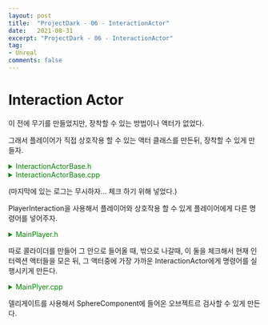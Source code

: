 ```yaml
---
layout: post
title:  "ProjectDark - 06 - InteractionActor"
date:   2021-08-31
excerpt: "ProjectDark - 06 - InteractionActor"
tag:
- Unreal
comments: false
---
```


# Interaction Actor
이 전에 무기를 만들었지만, 장착할 수 있는 방법이나 액터가 없었다.

그래서 플레이어가 직접 상호작용 할 수 있는 액터 클래스를 만든뒤, 장착할 수 있게 만들자.

<details>
<summary style="color:green">InteractionActorBase.h</summary>
<div markdown="1">

```
#pragma once

#include "CoreMinimal.h"
#include "GameFramework/Actor.h"
#include "InteractionActorBase.generated.h"

UCLASS()
class PROJECTDARK_API AInteractionActorBase : public AActor
{
	GENERATED_BODY()
	
public:	
	// Sets default values for this actor's properties
	AInteractionActorBase();

protected:
	// Called when the game starts or when spawned
	virtual void BeginPlay() override;

public:	
	// Called every frame
	virtual void Tick(float DeltaTime) override;

private:

public:
	virtual void PlayInteraction();

	virtual void PlayInteraction(const class AMainPlayer* MainPlayer);
};
```

</div>
</details>

<details>
<summary style="color:green">InteractionActorBase.cpp</summary>
<div markdown="1">

```
#include "InteractionActorBase.h"

#include "Components/BoxComponent.h"

#include "MainPlayerCodes/MainPlayer.h"

AInteractionActorBase::AInteractionActorBase()
{
	PrimaryActorTick.bCanEverTick = true;
}

void AInteractionActorBase::BeginPlay()
{
	Super::BeginPlay();
	
}

void AInteractionActorBase::Tick(float DeltaTime)
{
	Super::Tick(DeltaTime);

}

void AInteractionActorBase::PlayInteraction()
{

}

void AInteractionActorBase::PlayInteraction(const AMainPlayer* MainPlayer)
{
	UE_LOG(LogTemp, Log, TEXT("Iteraction!!!"));
}
```

</div>
</details>

(마지막에 있는 로그는 무시하자... 체크 하기 위해 넣었다.)

PlayerInteraction을 사용해서 플레이어와 상호작용 할 수 있게 플레이어에게 다른 명령어를 넣어주자.

<details>
<summary style="color:green">MainPlayer.h</summary>
<div markdown="1">

```
#pragma region Interaction

private:
	UPROPERTY(EditAnywhere, BlueprintReadWrite, Category = "Interaction", meta = (AllowPrivateAccess = "True"))
	class USphereComponent* InteractionSphere;

	UPROPERTY(VisibleAnywhere, BlueprintReadWrite, Category = "Interaction", meta = (AllowPrivateAccess = "True"))
	TArray<class AInteractionActorBase*> InteractionActors;

public:
	UFUNCTION()
	void BeginInteractionSphereOverlap(class UPrimitiveComponent* HitComp, class AActor* OtherActor, class UPrimitiveComponent* OtherComp, int32 OtherBodyIndex, bool bFromSweep, const FHitResult& SweepResult);

	UFUNCTION()
	void EndInteractionSphereOverlap(class UPrimitiveComponent* HitComp, class AActor* OtherActor, class UPrimitiveComponent* OtherComp, int32 OtherBodyIndex);

	void InteractionMonobehavior();

#pragma endregion
```

</div>
</details>

따로 콜라이더를 만들어 그 안으로 들어올 때, 밖으로 나갈때, 이 둘을 체크해서 현재 인터렉션 액터들을 모은 뒤, 그 액터중에 가장 가까운 InteractionActor에게 명령어를 실행시키게 만든다.

<details>
<summary style="color:green">MainPlyer.cpp</summary>
<div markdown="1">

```
void AMainPlayer::BeginPlay()
{
	Super::BeginPlay();

	InteractionSphere->OnComponentBeginOverlap.AddDynamic(this, &AMainPlayer::BeginInteractionSphereOverlap);
	InteractionSphere->OnComponentEndOverlap.AddDynamic(this, &AMainPlayer::EndInteractionSphereOverlap);
}

void AMainPlayer::BeginInteractionSphereOverlap(UPrimitiveComponent* HitComp, AActor* OtherActor, UPrimitiveComponent* OtherComp, int32 OtherBodyIndex, bool bFromSweep, const FHitResult& SweepResult)
{
	UE_LOG(LogTemp, Log, TEXT("Actor In"));
	if (OtherActor)
	{
		AInteractionActorBase* InteractionActor = Cast<AInteractionActorBase>(OtherActor);
		if (InteractionActor)
		{
			InteractionActors.Add(InteractionActor);
		}
	}
}

void AMainPlayer::EndInteractionSphereOverlap(UPrimitiveComponent* HitComp, AActor* OtherActor, UPrimitiveComponent* OtherComp, int32 OtherBodyIndex)
{
	UE_LOG(LogTemp, Log, TEXT("Actor Out"));
	if (OtherActor)
	{
		AInteractionActorBase* InteractionActor = Cast<AInteractionActorBase>(OtherActor);
		if (InteractionActor)
		{
			InteractionActors.Remove(InteractionActor);
		}
	}
}

void AMainPlayer::InteractionMonobehavior()
{
	if (InteractionActors.Num() > 0)
	{
		AInteractionActorBase* NearActor = NULL;
		float Distance = 999999;
		for (int i = 0; i < InteractionActors.Num(); i++)
		{
			if (InteractionActors[i]->IsHidden() == true)
			{
				continue;
			}
			float CurrentDiatance = FVector::Distance(GetActorLocation(), InteractionActors[i]->GetActorLocation());
			if (CurrentDiatance < Distance)
			{
				NearActor = InteractionActors[i];
			}
		}

		if (NearActor)
		{
			NearActor->PlayInteraction(this);
		}
	}
}
```

</div>
</details>

델리게이트를 사용해서 SphereComponent에 들어온 오브젝트르 검사할 수 있게 만든다.

